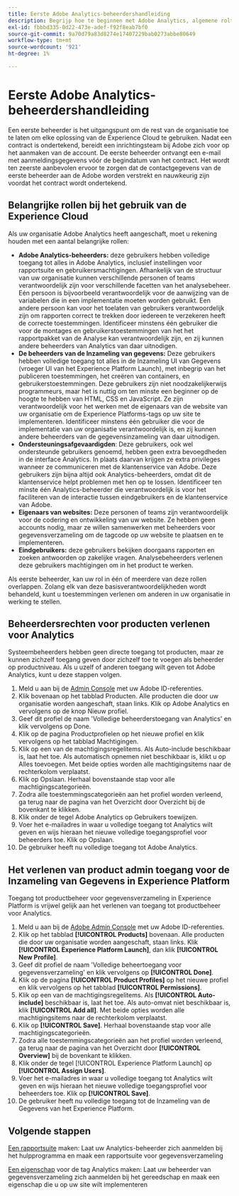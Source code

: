 ```yaml
---
title: Eerste Adobe Analytics-beheerdershandleiding
description: Begrijp hoe te beginnen met Adobe Analytics, algemene roltypes, en het programma openen aan UI.
exl-id: fbbbd335-0d22-473e-adef-f92f8eab7bf0
source-git-commit: 9a70d79a83d8274e17407229bab0273abbe80649
workflow-type: tm+mt
source-wordcount: '921'
ht-degree: 1%

---
```


# Eerste Adobe Analytics-beheerdershandleiding

Een eerste beheerder is het uitgangspunt om de rest van de organisatie toe te laten om elke oplossing van de Experience Cloud te gebruiken. Nadat een contract is ondertekend, bereidt een inrichtingsteam bij Adobe zich voor op het aanmaken van de account. De eerste beheerder ontvangt een e-mail met aanmeldingsgegevens vóór de begindatum van het contract. Het wordt ten zeerste aanbevolen ervoor te zorgen dat de contactgegevens van de eerste beheerder aan de Adobe worden verstrekt en nauwkeurig zijn voordat het contract wordt ondertekend.

## Belangrijke rollen bij het gebruik van de Experience Cloud

Als uw organisatie Adobe Analytics heeft aangeschaft, moet u rekening houden met een aantal belangrijke rollen:

* **Adobe Analytics-beheerders:** deze gebruikers hebben volledige toegang tot alles in Adobe Analytics, inclusief instellingen voor rapportsuite en gebruikersmachtigingen. Afhankelijk van de structuur van uw organisatie kunnen verschillende personen of teams verantwoordelijk zijn voor verschillende facetten van het analysebeheer. Eén persoon is bijvoorbeeld verantwoordelijk voor de aanwijzing van de variabelen die in een implementatie moeten worden gebruikt. Een andere persoon kan voor het toelaten van gebruikers verantwoordelijk zijn om rapporten correct te trekken door iedereen te verzekeren heeft de correcte toestemmingen. Identificeer minstens één gebruiker die voor de montages en gebruikerstoestemmingen van het het rapportpakket van de Analyse kan verantwoordelijk zijn, en zij kunnen andere beheerders van Analytics van daar uitnodigen.
* **De beheerders van de Inzameling van gegevens:** Deze gebruikers hebben volledige toegang tot alles in de Inzameling UI van Gegevens (vroeger UI van het Experience Platform Launch), met inbegrip van het publiceren toestemmingen, het creëren van containers, en gebruikerstoestemmingen. Deze gebruikers zijn niet noodzakelijkerwijs programmeurs, maar het is nuttig om ten minste een beginner op de hoogte te hebben van HTML, CSS en JavaScript. Ze zijn verantwoordelijk voor het werken met de eigenaars van de website van uw organisatie om de Experience Platforms-tags op uw site te implementeren. Identificeer minstens één gebruiker die voor de implementatie van uw organisatie verantwoordelijk is, en zij kunnen andere beheerders van de gegevensinzameling van daar uitnodigen.
* **Ondersteuningsafgevaardigden**: Deze gebruikers, ook wel ondersteunde gebruikers genoemd, hebben geen extra bevoegdheden in de interface Analytics. In plaats daarvan krijgen ze extra privileges wanneer ze communiceren met de klantenservice van Adobe. Deze gebruikers zijn bijna altijd ook Analytics-beheerders, omdat dit de klantenservice helpt problemen met hen op te lossen. Identificeer ten minste één Analytics-beheerder die verantwoordelijk is voor het faciliteren van de interactie tussen eindgebruikers en de klantenservice van Adobe.
* **Eigenaars van websites:** Deze personen of teams zijn verantwoordelijk voor de codering en ontwikkeling van uw website. Ze hebben geen accounts nodig, maar ze willen samenwerken met beheerders voor gegevensverzameling om de tagcode op uw website te plaatsen en te implementeren.
* **Eindgebruikers:** deze gebruikers bekijken doorgaans rapporten en zoeken antwoorden op zakelijke vragen. Analysebeheerders verlenen deze gebruikers machtigingen om in het product te werken.

Als eerste beheerder, kan uw rol in één of meerdere van deze rollen overlappen. Zolang elk van deze basisverantwoordelijkheden wordt behandeld, kunt u toestemmingen verlenen om anderen in uw organisatie in werking te stellen.

## Beheerdersrechten voor producten verlenen voor Analytics

Systeembeheerders hebben geen directe toegang tot producten, maar ze kunnen zichzelf toegang geven door zichzelf toe te voegen als beheerder op productniveau. Als u uzelf of anderen toegang wilt geven tot Adobe Analytics, kunt u deze stappen volgen.

1. Meld u aan bij de [Admin Console](https://adminconsole.adobe.com/) met uw Adobe ID-referenties.
1. Klik bovenaan op het tabblad Producten. Alle producten die door uw organisatie worden aangeschaft, staan links. Klik op Adobe Analytics en vervolgens op de knop Nieuw profiel.
1. Geef dit profiel de naam &#39;Volledige beheerderstoegang van Analytics&#39; en klik vervolgens op Done.
1. Klik op de pagina Productprofielen op het nieuwe profiel en klik vervolgens op het tabblad Machtigingen.
1. Klik op een van de machtigingsregelitems. Als Auto-include beschikbaar is, laat het toe. Als automatisch opnemen niet beschikbaar is, klikt u op Alles toevoegen. Met beide opties worden alle machtigingsitems naar de rechterkolom verplaatst.
1. Klik op Opslaan. Herhaal bovenstaande stap voor alle machtigingscategorieën.
1. Zodra alle toestemmingscategorieën aan het profiel worden verleend, ga terug naar de pagina van het Overzicht door Overzicht bij de bovenkant te klikken.
1. Klik onder de tegel Adobe Analytics op Gebruikers toewijzen.
1. Voer het e-mailadres in waar u volledige toegang tot Analytics wilt geven en wijs hieraan het nieuwe volledige toegangsprofiel voor beheerders toe. Klik op Opslaan.
1. De gebruiker heeft nu volledige toegang tot Adobe Analytics.

## Het verlenen van product admin toegang voor de Inzameling van Gegevens in Experience Platform

Toegang tot productbeheer voor gegevensverzameling in Experience Platform is vrijwel gelijk aan het verlenen van toegang tot productbeheer voor Analytics.

1. Meld u aan bij de [Adobe Admin Console](https://adminconsole.adobe.com) met uw Adobe ID-referenties.
1. Klik op het tabblad **[!UICONTROL Products]** bovenaan. Alle producten die door uw organisatie worden aangeschaft, staan links. Klik **[!UICONTROL Experience Platform Launch]**, dan klik **[!UICONTROL New Profile]**.
1. Geef dit profiel de naam &#39;Volledige beheertoegang voor gegevensverzameling&#39; en klik vervolgens op **[!UICONTROL Done]**.
1. Klik op de pagina **[!UICONTROL Product Profiles]** op het nieuwe profiel en klik vervolgens op het tabblad **[!UICONTROL Permissions]**.
1. Klik op een van de machtigingsregelitems. Als **[!UICONTROL Auto-include]** beschikbaar is, laat het toe. Als auto-omvat niet beschikbaar is, klik **[!UICONTROL Add all]**. Met beide opties worden alle machtigingsitems naar de rechterkolom verplaatst.
1. Klik op **[!UICONTROL Save]**. Herhaal bovenstaande stap voor alle machtigingscategorieën.
1. Zodra alle toestemmingscategorieën aan het profiel worden verleend, ga terug naar de pagina van het Overzicht door **[!UICONTROL Overview]** bij de bovenkant te klikken.
1. Klik onder de tegel [!UICONTROL Experience Platform Launch] op **[!UICONTROL Assign Users]**.
1. Voer het e-mailadres in waar u volledige toegang tot Analytics wilt geven en wijs hieraan het nieuwe volledige toegangsprofiel voor beheerders toe. Klik op **[!UICONTROL Save]**.
1. De gebruiker heeft nu volledige toegang tot de Inzameling van de Gegevens van het Experience Platform.

## Volgende stappen

[Een rapportsuite](/help/admin/c-manage-report-suites/c-new-report-suite/t-create-a-report-suite.md) maken: Laat uw Analytics-beheerder zich aanmelden bij het hulpprogramma en maak een rapportsuite voor gegevensverzameling

[Een eigenschap](/help/implement/launch/create-analytics-property.md) voor de tag Analytics maken: Laat uw beheerder van gegevensverzameling zich aanmelden bij het gereedschap en maak een eigenschap die u op uw site wilt implementeren
